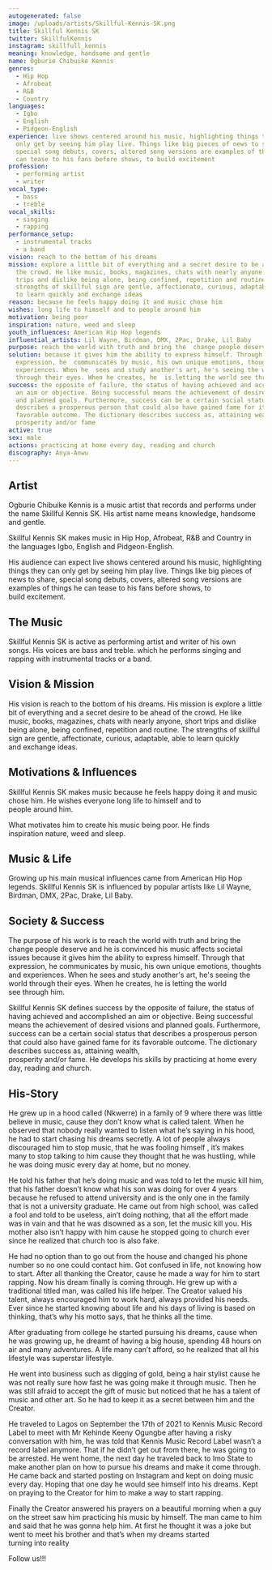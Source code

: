 ```yaml
---
autogenerated: false
image: /uploads/artists/Skillful-Kennis-SK.png
title: Skillful Kennis SK
twitter: SkillfulKennis
instagram: skillfull_kennis
meaning: knowledge, handsome and gentle
name: Ogburie Chibuike Kennis
genres:
  - Hip Hop
  - Afrobeat
  - R&B
  - Country
languages:
  - Igbo
  - English
  - Pidgeon-English
experience: live shows centered around his music, highlighting things they can
  only get by seeing him play live. Things like big pieces of news to share,
  special song debuts, covers, altered song versions are examples of things he
  can tease to his fans before shows, to build excitement
profession:
  - performing artist
  - writer
vocal_type:
  - bass
  - treble
vocal_skills:
  - singing
  - rapping
performance_setup:
  - instrumental tracks
  - a band
vision: reach to the bottom of his dreams
mission: explore a little bit of everything and a secret desire to be ahead of
  the crowd. He like music, books, magazines, chats with nearly anyone, short
  trips and dislike being alone, being confined, repetition and routine. The
  strengths of skillful sign are gentle, affectionate, curious, adaptable, able
  to learn quickly and exchange ideas
reason: because he feels happy doing it and music chose him
wishes: long life to himself and to people around him
motivation: being poor
inspiration: nature, weed and sleep
youth_influences: American Hip Hop legends
influential_artists: Lil Wayne, Birdman, DMX, 2Pac, Drake, Lil Baby
purpose: reach the world with truth and bring the  change people deserve
solution: because it gives him the ability to express himself. Through that
  expression, he  communicates by music, his own unique emotions, thoughts and
  experiences. When he  sees and study another's art, he's seeing the world
  through their eyes. When he creates, he  is letting the world see through him
success: the opposite of failure, the status of having achieved and accomplished
  an aim or objective. Being successful means the achievement of desired visions
  and planned goals. Furthermore, success can be a certain social status that
  describes a prosperous person that could also have gained fame for its
  favorable outcome. The dictionary describes success as, attaining wealth,
  prosperity and/or fame
active: true
sex: male
actions: practicing at home every day, reading and church
discography: Anya-Anwu
---
```


## Artist

Ogburie Chibuike Kennis is a music artist that records and performs under the name Skillful Kennis SK. His artist name means knowledge, handsome and gentle.

Skillful Kennis SK makes music in Hip Hop, Afrobeat, R&B and Country in the languages Igbo, English and Pidgeon-English.

His audience can expect live shows centered around his music, highlighting things they can only get by seeing him play live. Things like big pieces of news to share, special song debuts, covers, altered song versions are examples of things he can tease to his fans before shows, to build excitement.

## The Music

Skillful Kennis SK is active as performing artist and writer of his own songs. His voices are bass and treble. which he performs singing and rapping with instrumental tracks or a band.

## Vision & Mission

His vision is reach to the bottom of his dreams. His mission is explore a little bit of everything and a secret desire to be ahead of the crowd. He like music, books, magazines, chats with nearly anyone, short trips and dislike being alone, being confined, repetition and routine. The strengths of skillful sign are gentle, affectionate, curious, adaptable, able to learn quickly and exchange ideas.

## Motivations & Influences

Skillful Kennis SK makes music because he feels happy doing it and music chose him. He wishes everyone long life to himself and to people around him.

What motivates him to create his music being poor. He finds inspiration nature, weed and sleep.

## Music & Life

Growing up his main musical influences came from American Hip Hop legends. Skillful Kennis SK is influenced by popular artists like Lil Wayne, Birdman, DMX, 2Pac, Drake, Lil Baby.

## Society & Success

The purpose of his work is to reach the world with truth and bring the change people deserve and he is convinced his music affects societal issues because it gives him the ability to express himself. Through that expression, he communicates by music, his own unique emotions, thoughts and experiences. When he sees and study another's art, he's seeing the world through their eyes. When he creates, he is letting the world see through him.

Skillful Kennis SK defines success by the opposite of failure, the status of having achieved and accomplished an aim or objective. Being successful means the achievement of desired visions and planned goals. Furthermore, success can be a certain social status that describes a prosperous person that could also have gained fame for its favorable outcome. The dictionary describes success as, attaining wealth, prosperity and/or fame. He develops his skills by practicing at home every day, reading and church.

## His-Story

He grew up in a hood called (Nkwerre) in a family of 9 where there was little believe in music, cause they don’t know what is called talent. When he observed that nobody really wanted to listen what he’s saying in his hood, he had to start chasing his dreams secretly. A lot of people always discouraged him to stop music, that he was fooling himself , it’s makes many to stop talking to him cause they thought that he was hustling, while he was doing music every day at home, but no money.

He told his father that he’s doing music and was told to let the music kill him, that his father doesn’t know what his son was doing for over 4 years because he refused to attend university and is the only one in the family that is not a university graduate. He came out from high school, was called a fool and told to be useless, ain’t doing nothing, that all the effort made was in vain and that he was disowned as a son, let the music kill you. His mother also isn’t happy with him cause he stopped going to church ever since he realized that church too is also fake.

He had no option than to go out from the house and changed his phone number so no one could contact him. Got confused in life, not knowing how to start. After all thanking the Creator, cause he made a way for him to start rapping. Now his dream finally is coming through. He grew up with a traditional titled man, was called his life helper. The Creator valued his talent, always encouraged him to work hard, always provided his needs. Ever since he started knowing about life and his days of living is based on thinking, that’s why his motto says, that he thinks all the time.

After graduating from college he started pursuing his dreams, cause when he was growing up, he dreamt of having a big house, spending 48 hours on air and many adventures. A life many can’t afford, so he realized that all his lifestyle was superstar lifestyle.

He went into business such as digging of gold, being a hair stylist cause he was not really sure how fast he was going make it through music. Then he was still afraid to accept the gift of music but noticed that he has a talent of music and other art. So he had to keep it as a secret between him and the Creator.

He traveled to Lagos on September the 17th of 2021 to Kennis Music Record Label to meet with Mr Kehinde Keeny Ogungbe after having a risky conversation with him, he was told that Kennis Music Record Label wasn’t a record label anymore. That if he didn’t get out from there, he was going to be arrested. He went home, the next day he traveled back to Imo State to make another plan on how to pursue his dreams and make it come through. He came back and started posting on Instagram and kept on doing music every day. Hoping that one day he would see himself into his dreams. Kept on praying to the Creator for him to make a way to start rapping.

Finally the Creator answered his prayers on a beautiful morning when a guy on the street saw him practicing his music by himself. The man came to him and said that he was gonna help him. At first he thought it was a joke but went to meet his brother and that’s when my dreams started turning into reality

Follow us!!!
